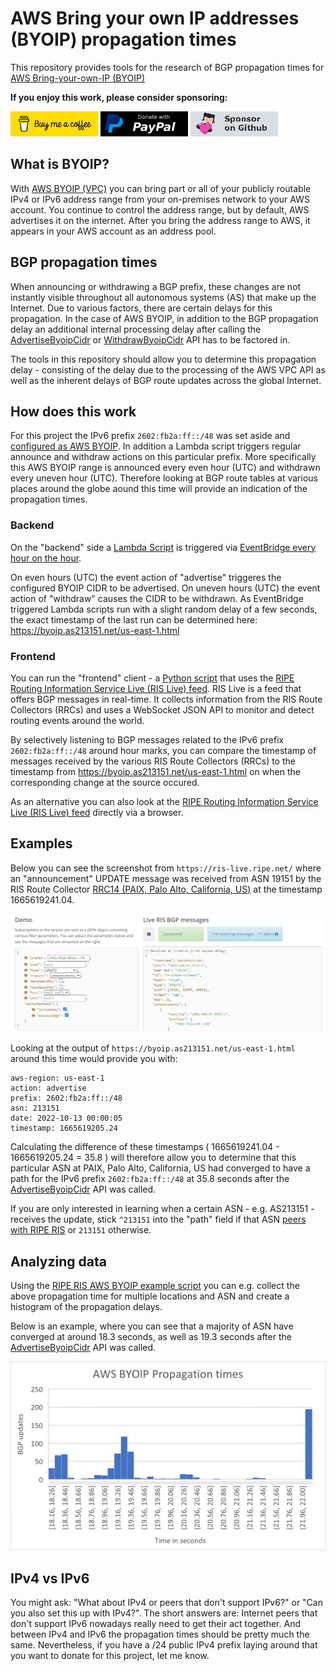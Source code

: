 # AWS Bring your own IP addresses (BYOIP) propagation times 
This repository provides tools for the research of BGP propagation times for [AWS Bring-your-own-IP (BYOIP)](https://docs.aws.amazon.com/AWSEC2/latest/UserGuide/ec2-byoip.html)

**If you enjoy this work, please consider sponsoring:**

[![Buy Me A Coffee](https://raw.githubusercontent.com/chriselsen/chriselsen/main/buymeacoffee.png)](https://www.buymeacoffee.com/chriselsen)
[![Support via PayPal](https://raw.githubusercontent.com/chriselsen/chriselsen/main/paypal-donate.png)](https://www.paypal.me/christianelsen)
[![Sponsor on Github](https://raw.githubusercontent.com/chriselsen/chriselsen/main/github-sponsor.png)](https://github.com/sponsors/chriselsen)

## What is BYOIP?
With [AWS BYOIP (VPC)](https://docs.aws.amazon.com/AWSEC2/latest/UserGuide/ec2-byoip.html) you can bring part or all of your publicly routable IPv4 or IPv6 address range from your on-premises network to your AWS account. You continue to control the address range, but by default, AWS advertises it on the internet. After you bring the address range to AWS, it appears in your AWS account as an address pool.

## BGP propagation times
When announcing or withdrawing a BGP prefix, these changes are not instantly visible throughout all autonomous systems (AS) that make up the Internet. Due to various factors, there are certain delays for this propagation. In the case of AWS BYOIP, in addition to the BGP propagation delay an additional internal processing delay after calling the [AdvertiseByoipCidr](https://docs.aws.amazon.com/AWSEC2/latest/APIReference/API_AdvertiseByoipCidr.html) or [WithdrawByoipCidr](https://docs.aws.amazon.com/AWSEC2/latest/APIReference/API_WithdrawByoipCidr.html) API has to be factored in. 

The tools in this repository should allow you to determine this propagation delay - consisting of the delay due to the processing of the AWS VPC API as well as the inherent delays of BGP route updates across the global Internet. 

## How does this work
For this project the IPv6 prefix ```2602:fb2a:ff::/48``` was set aside and [configured as AWS BYOIP](https://www.edge-cloud.net/2022/07/19/hands-on-with-aws-byoip/). In addition a Lambda script triggers regular announce and withdraw actions on this particular prefix. 
More specifically this AWS BYOIP range is announced every even hour (UTC) and withdrawn every uneven hour (UTC). Therefore looking at BGP route tables at various places around the globe aound this time will provide an indication of the propagation times. 

### Backend
On the "backend" side a [Lambda Script](https://github.com/chriselsen/AWS-BYOIP-Propagation/blob/main/backend/LambdaAnnounceWithdrawBYOIP.py) is triggered via [EventBridge every hour on the hour](https://docs.aws.amazon.com/lambda/latest/dg/services-cloudwatchevents-expressions.html). 

On even hours (UTC) the event action of "advertise" triggeres the configured BYOIP CIDR to be advertised. 
On uneven hours (UTC) the event action of "withdraw" causes the CIDR to be withdrawn.
As EventBridge triggered Lambda scripts run with a slight random delay of a few seconds, the exact timestamp of the last run
can be determined here: https://byoip.as213151.net/us-east-1.html

### Frontend
You can run the "frontend" client - a [Python script](https://github.com/chriselsen/AWS-BYOIP-Propagation/blob/main/scripts/ripe-ris-byoip-client.py) that uses the [RIPE Routing Information Service Live (RIS Live) feed](https://ris-live.ripe.net/). RIS Live is a feed that offers BGP messages in real-time. It collects information from the RIS Route Collectors (RRCs) and uses a WebSocket JSON API to monitor and detect routing events around the world.

By selectively listening to BGP messages related to the IPv6 prefix ```2602:fb2a:ff::/48``` around hour marks, you can compare the timestamp of messages received by the various RIS Route Collectors (RRCs) to the timestamp from https://byoip.as213151.net/us-east-1.html on when the corresponding change at the source occured. 

As an alternative you can also look at the [RIPE Routing Information Service Live (RIS Live) feed](https://ris-live.ripe.net/) directly via a browser. 

## Examples

Below you can see the screenshot from ```https://ris-live.ripe.net/``` where an "announcement" UPDATE message was received from ASN 19151 by the RIS Route Collector [RRC14 (PAIX, Palo Alto, California, US)](https://www.ris.ripe.net/peerlist/rrc14.shtml) at the timestamp 1665619241.04. 

![](https://raw.githubusercontent.com/chriselsen/AWS-BYOIP-Propagation/main/examples/BYOIP-RIPE-RIS-Output.png)

Looking at the output of ```https://byoip.as213151.net/us-east-1.html``` around this time would provide you with:
```
aws-region: us-east-1
action: advertise
prefix: 2602:fb2a:ff::/48
asn: 213151
date: 2022-10-13 00:00:05
timestamp: 1665619205.24
```

Calculating the difference of these timestamps ( 1665619241.04 - 1665619205.24 = 35.8 ) will therefore allow you to determine that this particular ASN at PAIX, Palo Alto, California, US had converged to have a path for the IPv6 prefix ```2602:fb2a:ff::/48``` at 35.8 seconds after the [AdvertiseByoipCidr](https://docs.aws.amazon.com/AWSEC2/latest/APIReference/API_AdvertiseByoipCidr.html) API was called.

If you are only interested in learning when a certain ASN - e.g. AS213151 - receives the update, stick ```^213151``` into the "path" field if that ASN [peers with RIPE RIS](https://www.ris.ripe.net/peerlist/all.shtml) or ```213151``` otherwise. 

## Analyzing data

Using the [RIPE RIS AWS BYOIP example script](https://github.com/chriselsen/AWS-BYOIP-Propagation/blob/main/scripts/ripe-ris-byoip-client.py) you can e.g. collect the above propagation time for multiple locations and ASN and create a histogram of the propagation delays. 

Below is an example, where you can see that a majority of ASN have converged at around 18.3 seconds, as well as 19.3 seconds after the [AdvertiseByoipCidr](https://docs.aws.amazon.com/AWSEC2/latest/APIReference/API_AdvertiseByoipCidr.html) API was called.

![](https://raw.githubusercontent.com/chriselsen/AWS-BYOIP-Propagation/main/examples/BYOIP-Propagation-Times.png)

## IPv4 vs IPv6
You might ask: "What about IPv4 or peers that don't support IPv6?" or "Can you also set this up with IPv4?". The short answers are: Internet peers that don't support IPv6 nowadays really need to get their act together. And between IPv4 and IPv6 the propagation times should be pretty much the same. Nevertheless, if you have a /24 public IPv4 prefix laying around that you want to donate for this project, let me know. 
